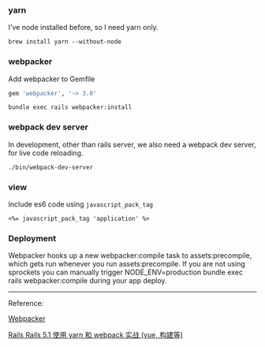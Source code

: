 ### yarn

I've node installed before, so I need yarn only.

```shell
brew install yarn --without-node
```

### webpacker

Add webpacker to Gemfile

```ruby
gem 'webpacker', '~> 3.0'
```

```shell
bundle exec rails webpacker:install
```

### webpack dev server

In development, other than rails server, we also need a webpack dev server, for live code reloading.

```shell
./bin/webpack-dev-server
```

### view

Include es6 code using `javascript_pack_tag`

```erb
<%= javascript_pack_tag 'application' %>
```

### Deployment

Webpacker hooks up a new webpacker:compile task to assets:precompile, which gets run whenever you run assets:precompile. If you are not using sprockets you can manually trigger NODE_ENV=production bundle exec rails webpacker:compile during your app deploy.

---

Reference: 

[Webpacker](https://github.com/rails/webpacker)

[Rails Rails 5.1 使用 yarn 和 webpack 实战 (vue, 构建等)](https://ruby-china.org/topics/32904)
